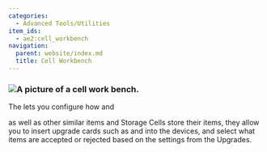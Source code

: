 ```yaml
---
categories:
  - Advanced Tools/Utilities
item_ids:
  - ae2:cell_workbench
navigation:
  parent: website/index.md
  title: Cell Workbench
---
```


### ![A picture of a cell work bench.](../../../assets/large/cell_workbench.png)

The <ItemLink id="cell_workbench"/> lets you
configure how <ItemLink id="view_cell"/> and

<ItemLink id="item_storage_cell_1k" /> as well as other similar items and Storage
Cells store their items, they allow you to insert upgrade cards such as <ItemLink id="inverter_card" /> and <ItemLink id="fuzzy_card" /> into
the devices, and select what items are accepted or rejected based on the settings
from the Upgrades.

<RecipeFor id="cell_workbench" />
